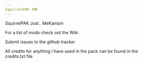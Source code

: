 ```yaml
---
SquirrelPAK JMK
---
```


SquirrelPAK Just.. MeKanism

For a list of mods check out the Wiki

Submit issues to the github tracker


All credits for anything I have used in the pack can be found in the credits.txt file
